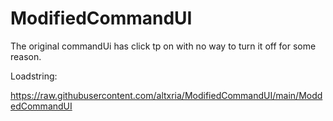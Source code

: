 # ModifiedCommandUI
The original commandUi has click tp on with no way to turn it off for some reason.

Loadstring:

https://raw.githubusercontent.com/altxria/ModifiedCommandUI/main/ModdedCommandUI
